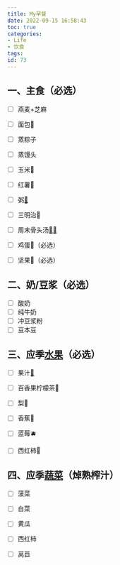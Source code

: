 ```yaml
---
title: My早餐
date: 2022-09-15 16:58:43
toc: true
categories:
- Life
- 饮食
tags:
id: 73
---
```


## 一、主食（必选）

- [ ] 燕麦+芝麻
- [ ] 面包🥯
- [ ] 蒸粽子
- [ ] 蒸馒头
- [ ] 玉米🌽
- [ ] 红薯🍠
- [ ] 粥[🥣](https://pokeai.cn/67.html)
- [ ] 三明治🥪
- [ ] 周末骨头汤[👨‍🍳](https://pokeai.cn/68.html)

- [ ] 鸡蛋🥚（必选）
- [ ] 坚果🌰（必选）

<!--more-->

## 二、奶/豆浆（必选）

- [ ] 酸奶
- [ ] 纯牛奶
- [ ] 冲豆浆粉
- [ ] 豆本豆

## 三、应季[水果](https://pokeai.cn/71.html)（必选）

- [ ] 果汁[🍹](https://pokeai.cn/72.html)
- [ ] 百香果柠檬茶🍋

- [ ] 梨🍐
- [ ] 香蕉🍌
- [ ] 蓝莓🫐
- [ ] 西红柿🍅

## 四、应季[蔬菜](https://pokeai.cn/71.html)（焯熟榨汁）

- [ ] 菠菜
- [ ] 白菜
- [ ] 黄瓜
- [ ] 西红柿
- [ ] 莴苣



